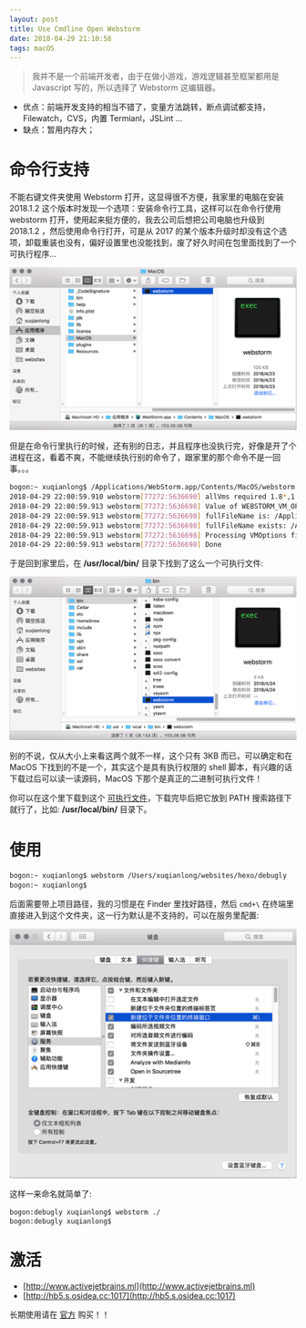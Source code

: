 ```yaml
---
layout: post
title: Use Cmdline Open Webstorm
date: 2018-04-29 21:10:58
tags: macOS
---
```


> 我并不是一个前端开发者，由于在做小游戏，游戏逻辑甚至框架都用是 Javascript 写的，所以选择了 Webstorm 这编辑器。

- 优点：前端开发支持的相当不错了，变量方法跳转，断点调试都支持，Filewatch，CVS，内置 Termianl，JSLint ...
- 缺点：暂用内存大；

# 命令行支持

不能右键文件夹使用 Webstorm 打开，这显得很不方便，我家里的电脑在安装 2018.1.2 这个版本时发现一个选项：安装命令行工具，这样可以在命令行使用 webstorm 打开，使用起来挺方便的，我去公司后想把公司电脑也升级到 2018.1.2 ，然后使用命令行打开，可是从 2017 的某个版本升级时却没有这个选项，卸载重装也没有，偏好设置里也没能找到，废了好久时间在包里面找到了一个可执行程序...

![](/images/201804/2901.png)

但是在命令行里执行的时候，还有别的日志，并且程序也没执行完，好像是开了个进程在这，看着不爽，不能继续执行别的命令了，跟家里的那个命令不是一回事。。。

```bash
bogon:~ xuqianlong$ /Applications/WebStorm.app/Contents/MacOS/webstorm 
2018-04-29 22:00:59.910 webstorm[77272:5636690] allVms required 1.8*,1.8+
2018-04-29 22:00:59.913 webstorm[77272:5636698] Value of WEBSTORM_VM_OPTIONS is (null)
2018-04-29 22:00:59.913 webstorm[77272:5636698] fullFileName is: /Applications/WebStorm.app/Contents/bin/webstorm.vmoptions
2018-04-29 22:00:59.913 webstorm[77272:5636698] fullFileName exists: /Applications/WebStorm.app/Contents/bin/webstorm.vmoptions
2018-04-29 22:00:59.913 webstorm[77272:5636698] Processing VMOptions file at /Applications/WebStorm.app/Contents/bin/webstorm.vmoptions
2018-04-29 22:00:59.913 webstorm[77272:5636698] Done
```

于是回到家里后，在 **/usr/local/bin/** 目录下找到了这么一个可执行文件:

![](/images/201804/2902.png)

别的不说，仅从大小上来看这两个就不一样，这个只有 3KB 而已，可以确定和在 MacOS 下找到的不是一个，其实这个是具有执行权限的 shell 脚本，有兴趣的话下载过后可以读一读源码，MacOS 下那个是真正的二进制可执行文件！

你可以在这个里下载到这个 [可执行文件](/cmd/webstorm)，下载完毕后把它放到 PATH 搜索路径下就行了，比如: **/usr/local/bin/** 目录下。

# 使用

```bash
bogon:~ xuqianlong$ webstorm /Users/xuqianlong/websites/hexo/debugly
bogon:~ xuqianlong$ 
```

后面需要带上项目路径，我的习惯是在 Finder 里找好路径，然后 `cmd+\` 在终端里直接进入到这个文件夹，这一行为默认是不支持的，可以在服务里配置:

![](/images/201804/2903.png)

这样一来命名就简单了:

```base
bogon:debugly xuqianlong$ webstorm ./
bogon:debugly xuqianlong$
```

# 激活

- [http://www.activejetbrains.ml](http://www.activejetbrains.ml)
- [http://hb5.s.osidea.cc:1017](http://hb5.s.osidea.cc:1017)

长期使用请在 [官方](http://www.jetbrains.com/webstorm/buy/#edition=commercial) 购买！！
 
